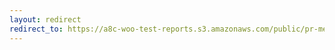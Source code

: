 ```yaml
---
layout: redirect
redirect_to: https://a8c-woo-test-reports.s3.amazonaws.com/public/pr-merge/37907/e2e/index.html
---
```

